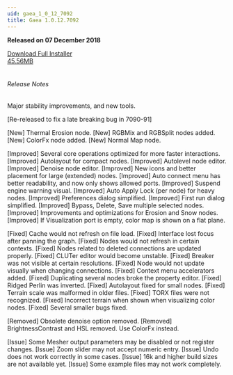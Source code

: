 ```yaml
---
uid: gaea_1_0_12_7092
title: Gaea 1.0.12.7092
---
```



**Released on 07 December 2018**

<div class="btn-group" role="group">
<a href="http://viridian.quadspinner.com/gaea/Gaea-1.0.12.7092.msi" class="btn btn-dark">Download Full Installer<br />45.56MB</a>
</div></div></div>
<br><h6 class="ml-2">Release Notes</h6>
<div class="card">
<div class="card-body release-note">

Major stability improvements, and new tools.

[Re-released to fix a late breaking bug in 7090-91]

[New] Thermal Erosion node.
[New] RGBMix and RGBSplit nodes added.
[New] ColorFx node added.
[New] Normal Map node.

[Improved] Several core operations optimized for more faster interactions.
[Improved] Autolayout for compact nodes.
[Improved] Autolevel node editor.
[Improved] Denoise node editor.
[Improved] New icons and better placement for large (extended) nodes.
[Improved] Auto connect menu has better readability, and now only shows allowed ports.
[Improved] Suspend engine warning visual.
[Improved] Auto Apply Lock (per node) for heavy nodes.
[Improved] Preferences dialog simplified.
[Improved] First run dialog simplified.
[Improved] Bypass, Delete, Save multiple selected nodes.
[Improved] Improvements and optimizations for Erosion and Snow nodes.
[Improved] If Visualization port is empty, color map is shown on a flat plane.

[Fixed] Cache would not refresh on file load.
[Fixed] Interface lost focus after panning the graph.
[Fixed] Nodes would not refresh in certain contexts.
[Fixed] Nodes related to deleted connections are updated properly.
[Fixed] CLUTer editor would become unstable.
[Fixed] Breaker was not visible at certain resolutions.
[Fixed] Node would not update visually when changing connections.
[Fixed] Context menu accelerators added.
[Fixed] Duplicating several nodes broke the property editor.
[Fixed] Ridged Perlin was inverted.
[Fixed] Autolayout fixed for small nodes.
[Fixed] Terrain scale was malformed in older files.
[Fixed] TORX files were not recognized.
[Fixed] Incorrect terrain when shown when visualizing color nodes.
[Fixed] Several smaller bugs fixed.

[Removed] Obsolete denoise option removed.
[Removed] BrightnessContrast and HSL removed. Use ColorFx instead.

[Issue] Some Mesher output parameters may be disabled or not register changes.
[Issue] Zoom slider may not accept numeric entry.
[Issue] Undo does not work correctly in some cases.
[Issue] 16k and higher build sizes are not available yet.
[Issue] Some example files may not work completely.



